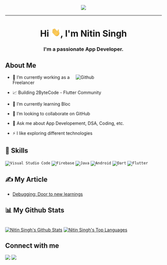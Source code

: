 <p align="center">
  <img src="https://github.com/thompsonemerson/thompsonemerson/raw/master/cover-thompson.png" height="200"/>
</p>
<hr>
<h1 align="center">Hi <img src="https://raw.githubusercontent.com/ABSphreak/ABSphreak/master/gifs/Hi.gif" width="30px">, I'm Nitin Singh</h1>
<h3 align="center">I'm a passionate App Developer.</h3>

<h2> About Me</h2>

<img width="55%" align="right" alt="Github" src="https://raw.githubusercontent.com/onimur/.github/master/.resources/git-header.svg" />

- 🔭 I’m currently working as a Freelancer

- 📈 Building 2ByteCode - Flutter Community
  
- 🌱 I’m currently learning Bloc
  
- 👯 I’m looking to collaborate on GitHub
  
- 💬 Ask me about App Developement, DSA, Coding, etc.
  
- ⚡ I like exploring different technologies


## 🚀 Skills

<!-- <p align="left"> 
    <a href="https://flutter.dev/" target="_blank"> <img height="40" src="https://raw.githubusercontent.com/github/explore/80688e429a7d4ef2fca1e82350fe8e3517d3494d/topics/flutter/flutter.png"/> </a>
    <a href="https://dart.dev/" target="_blank"> <img height="40" src="https://raw.githubusercontent.com/github/explore/80688e429a7d4ef2fca1e82350fe8e3517d3494d/topics/dart/dart.png"/> </a>
    <a href="" target="_blank"> <img height="40" src="https://raw.githubusercontent.com/github/explore/80688e429a7d4ef2fca1e82350fe8e3517d3494d/topics/android/android.png"/> </a>
    <a href="https://firebase.google.com/" target="_blank"> <img src="https://img.icons8.com/color/48/000000/firebase.png"/> </a> 
  src="https://user-images.githubusercontent.com/25181517/117201156-9a724800-adec-11eb-9a9d-3cd0f67da4bc.png"/> </a>
 <a href="https://firebase.google.com/" target="_blank"> <img src="https://img.icons8.com/color/48/000000/firebase.png"/> </a>  -->
    
    
<div align="left">
	<code><img height="50" src="https://user-images.githubusercontent.com/25181517/192108891-d86b6220-e232-423a-bf5f-90903e6887c3.png" alt="Visual Studio Code" title="Visual Studio Code" /></code>
	<code><img height="50" src="https://user-images.githubusercontent.com/25181517/189716855-2c69ca7a-5149-4647-936d-780610911353.png" alt="Firebase" title="Firebase" /></code>
	<code><img height="50" src="https://user-images.githubusercontent.com/25181517/117201156-9a724800-adec-11eb-9a9d-3cd0f67da4bc.png" alt="Java" title="Java" /></code>
	<code><img height="50" src="https://user-images.githubusercontent.com/25181517/117269608-b7dcfb80-ae58-11eb-8e66-6cc8753553f0.png" alt="Android" title="Android" /></code>
	<code><img height="50" src="https://user-images.githubusercontent.com/25181517/186150304-1568ffdf-4c62-4bdc-9cf1-8d8efcea7c5b.png" alt="Dart" title="Dart" /></code>
	<code><img height="50" src="https://user-images.githubusercontent.com/25181517/186150365-da1eccce-6201-487c-8649-45e9e99435fd.png" alt="Flutter" title="Flutter" /></code>
</div>



## ✍️ My Article

- [Debugging: Door to new learnings](https://nitinsingh18.hashnode.dev/debugging-door-to-new-learnings)


## 📊 My Github Stats
<br/>
<a href="https://github.com/Nitin-Singh18/github-readme-stats"><img alt="Nitin Singh's Github Stats" src="https://github-readme-stats.vercel.app/api?username=Nitin-Singh18&hide=stars&count_private=true&show_icons=true&theme=radical" /></a>
  <a href="https://github.com/Nitin-Singh18/github-readme-stats"><img alt="Nitin Singh's Top Languages" src="https://github-readme-stats.vercel.app/api/top-langs/?username=Nitin-Singh18&langs_count=8&count_private=true&layout=compact&theme=react&hide_border=true&bg_color=0D1117" /></a>
 <br/>
  
  
## Connect with me

<p align="left">
<a href = "https://www.linkedin.com/in/nitin-singh-62b84a215/"><img height="50" src="https://github.com/gauravghongde/social-icons/blob/master/PNG/Color/LinkedIN.png?raw=true"/></a>
<a href = "https://twitter.com/nitinsingh__"><img height="50" src="https://github.com/gauravghongde/social-icons/blob/master/PNG/Color/Twitter.png?raw=true"/></a>
</p>
